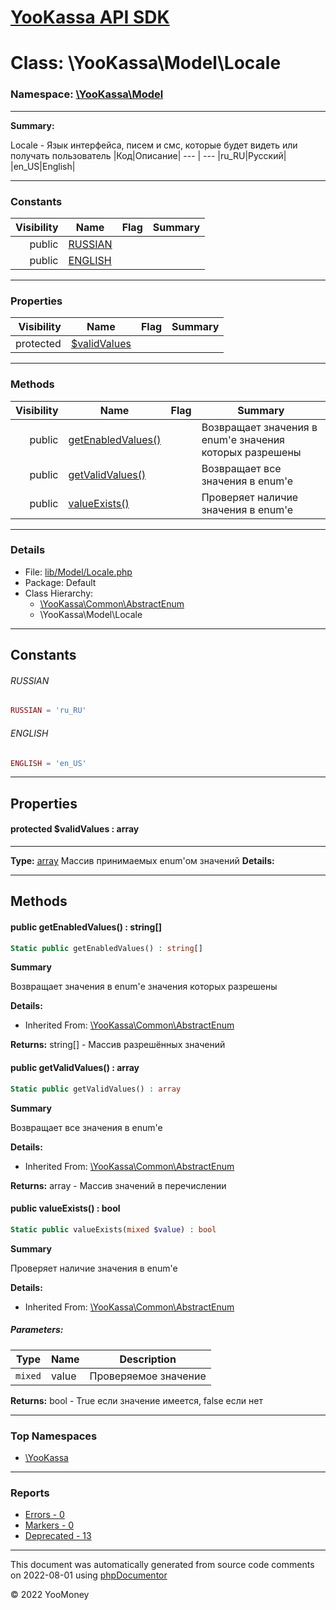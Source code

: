 # [YooKassa API SDK](../home.md)

# Class: \YooKassa\Model\Locale
### Namespace: [\YooKassa\Model](../namespaces/yookassa-model.md)
---
**Summary:**

Locale - Язык интерфейса, писем и смс, которые будет видеть или получать пользователь
|Код|Описание|
--- | ---
|ru_RU|Русский|
|en_US|English|


---
### Constants
| Visibility | Name | Flag | Summary |
| ----------:| ---- | ---- | ------- |
| public | [RUSSIAN](../classes/YooKassa-Model-Locale.md#constant_RUSSIAN) |  |  |
| public | [ENGLISH](../classes/YooKassa-Model-Locale.md#constant_ENGLISH) |  |  |

---
### Properties
| Visibility | Name | Flag | Summary |
| ----------:| ---- | ---- | ------- |
| protected | [$validValues](../classes/YooKassa-Model-Locale.md#property_validValues) |  |  |

---
### Methods
| Visibility | Name | Flag | Summary |
| ----------:| ---- | ---- | ------- |
| public | [getEnabledValues()](../classes/YooKassa-Common-AbstractEnum.md#method_getEnabledValues) |  | Возвращает значения в enum'е значения которых разрешены |
| public | [getValidValues()](../classes/YooKassa-Common-AbstractEnum.md#method_getValidValues) |  | Возвращает все значения в enum'e |
| public | [valueExists()](../classes/YooKassa-Common-AbstractEnum.md#method_valueExists) |  | Проверяет наличие значения в enum'e |

---
### Details
* File: [lib/Model/Locale.php](../../lib/Model/Locale.php)
* Package: Default
* Class Hierarchy: 
  * [\YooKassa\Common\AbstractEnum](../classes/YooKassa-Common-AbstractEnum.md)
  * \YooKassa\Model\Locale

---
## Constants
<a name="constant_RUSSIAN" class="anchor"></a>
###### RUSSIAN
```php
RUSSIAN = 'ru_RU'
```


<a name="constant_ENGLISH" class="anchor"></a>
###### ENGLISH
```php
ENGLISH = 'en_US'
```



---
## Properties
<a name="property_validValues"></a>
#### protected $validValues : array
---
**Type:** <a href="../array"><abbr title="array">array</abbr></a>
Массив принимаемых enum&#039;ом значений
**Details:**



---
## Methods
<a name="method_getEnabledValues" class="anchor"></a>
#### public getEnabledValues() : string[]

```php
Static public getEnabledValues() : string[]
```

**Summary**

Возвращает значения в enum'е значения которых разрешены

**Details:**
* Inherited From: [\YooKassa\Common\AbstractEnum](../classes/YooKassa-Common-AbstractEnum.md)

**Returns:** string[] - Массив разрешённых значений


<a name="method_getValidValues" class="anchor"></a>
#### public getValidValues() : array

```php
Static public getValidValues() : array
```

**Summary**

Возвращает все значения в enum'e

**Details:**
* Inherited From: [\YooKassa\Common\AbstractEnum](../classes/YooKassa-Common-AbstractEnum.md)

**Returns:** array - Массив значений в перечислении


<a name="method_valueExists" class="anchor"></a>
#### public valueExists() : bool

```php
Static public valueExists(mixed $value) : bool
```

**Summary**

Проверяет наличие значения в enum'e

**Details:**
* Inherited From: [\YooKassa\Common\AbstractEnum](../classes/YooKassa-Common-AbstractEnum.md)

##### Parameters:
| Type | Name | Description |
| ---- | ---- | ----------- |
| <code lang="php">mixed</code> | value  | Проверяемое значение |

**Returns:** bool - True если значение имеется, false если нет



---

### Top Namespaces

* [\YooKassa](../namespaces/yookassa.md)

---

### Reports
* [Errors - 0](../reports/errors.md)
* [Markers - 0](../reports/markers.md)
* [Deprecated - 13](../reports/deprecated.md)

---

This document was automatically generated from source code comments on 2022-08-01 using [phpDocumentor](http://www.phpdoc.org/)

&copy; 2022 YooMoney